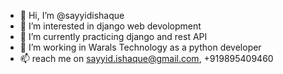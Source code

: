 - 👋 Hi, I’m @sayyidishaque
- 👀 I’m interested in django web devolopment
- 🌱 I’m currently practicing django and rest API
- 💞️ I’m working in Warals Technology as a python developer
- 📫 reach me on sayyid.ishaque@gmail.com, +919895409460

<!---
sayyidishaque/sayyidishaque is a ✨ special ✨ repository because its `README.md` (this file) appears on your GitHub profile.
You can click the Preview link to take a look at your changes.
--->
